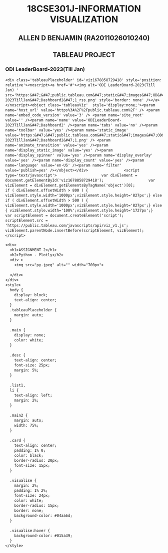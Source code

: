 

<html>
<title>INFORMATION VISUALIZATION</title>

<head>
    <style>
h1 {
  text-align: center;
}
h2 {
  text-align: center;
}
</style>
</head>

<body>
    <h1>18CSE301J-INFORMATION VISUALIZATION</h1>
    <h2>ALLEN D BENJAMIN  (RA2011026010240)</h2>
    <h2>TABLEAU PROJECT</h2>
    <h3>ODI LeaderBoard-2023(Till Jan)</h3>
   
    <div class='tableauPlaceholder' id='viz1678858729418' style='position: relative'><noscript><a href='#'><img alt='ODI LeaderBoard-2023(Till Jan) ' src='https:&#47;&#47;public.tableau.com&#47;static&#47;images&#47;OD&#47;ODILeaderBoard-2023TillJan&#47;Dashboard2&#47;1_rss.png' style='border: none' /></a></noscript><object class='tableauViz'  style='display:none;'><param name='host_url' value='https%3A%2F%2Fpublic.tableau.com%2F' /> <param name='embed_code_version' value='3' /> <param name='site_root' value='' /><param name='name' value='ODILeaderBoard-2023TillJan&#47;Dashboard2' /><param name='tabs' value='no' /><param name='toolbar' value='yes' /><param name='static_image' value='https:&#47;&#47;public.tableau.com&#47;static&#47;images&#47;OD&#47;ODILeaderBoard-2023TillJan&#47;Dashboard2&#47;1.png' /> <param name='animate_transition' value='yes' /><param name='display_static_image' value='yes' /><param name='display_spinner' value='yes' /><param name='display_overlay' value='yes' /><param name='display_count' value='yes' /><param name='language' value='en-US' /><param name='filter' value='publish=yes' /></object></div>                <script type='text/javascript'>                    var divElement = document.getElementById('viz1678858729418');                    var vizElement = divElement.getElementsByTagName('object')[0];                    if ( divElement.offsetWidth > 800 ) { vizElement.style.width='1000px';vizElement.style.height='827px';} else if ( divElement.offsetWidth > 500 ) { vizElement.style.width='1000px';vizElement.style.height='827px';} else { vizElement.style.width='100%';vizElement.style.height='1727px';}                     var scriptElement = document.createElement('script');                    scriptElement.src = 'https://public.tableau.com/javascripts/api/viz_v1.js';                    vizElement.parentNode.insertBefore(scriptElement, vizElement);                </script>
        
  
</body>
    <!-- Assignment 2 -->

    <div>
      <h1>ASSIGNMENT 2</h1>
      <h2>Python - Plotly</h2>
      <div >
        <img src="py.jpeg" alt="" width="700px">
        
      </div>
    </div>
    <style>
      body {
        display: block;
        text-align: center;
      }
      .tableauPlaceholder {
        margin: auto;
      }

      .main {
        display: none;
        color: white;
      }

      .desc {
        text-align: center;
        font-size: 25px;
        margin: 5%;
      }

      .list1,
      li {
        text-align: left;
        margin: 2%;
      }

      .main2 {
        margin: auto;
        width: 75%;
      }

      .card {
        text-align: center;
        padding: 1% 0;
        color: black;
        border-radius: 20px;
        font-size: 15px;
      }

      .visualise {
        margin: 2%;
        padding: 1% 2%;
        font-size: 24px;
        color: white;
        border-radius: 15px;
        border: none;
        background-color: #04aa6d;
      }

      .visualise:hover {
        background-color: #015a39;
      }
    </style>

    
</html>
